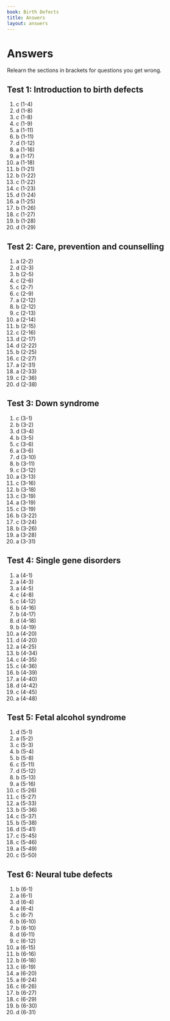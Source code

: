 ```yaml
---
book: Birth Defects
title: Answers
layout: answers
---
```


# Answers

Relearn the sections in brackets for questions you get wrong.

## Test 1: Introduction to birth defects

1.	c	(1-4)
2.	d	(1-8)
3.	c	(1-8)
4.	c	(1-9)
5.	a	(1-11)
6.	b	(1-11)
7.	d	(1-12)
8.	a	(1-16)
9.	a	(1-17)
10.	a	(1-18)
11.	b	(1-21)
12.	b	(1-22)
13.	c	(1-22)
14.	c	(1-23)
15.	d	(1-24)
16.	a	(1-25)
17.	b	(1-26)
18.	c	(1-27)
19.	b	(1-28)
20.	d	(1-29)

## Test 2: Care, prevention and counselling

1.	a	(2-2)
2.	d	(2-3)
3.	b	(2-5)
4.	c	(2-6)
5.	c	(2-7)
6.	c	(2-9)
7.	a	(2-12)
8.	b	(2-12)
9.	c	(2-13)
10.	a	(2-14)
11.	b	(2-15)
12.	c	(2-16)
13.	d	(2-17)
14.	d	(2-22)
15.	b	(2-25)
16.	c	(2-27)
17.	a	(2-31)
18.	a	(2-33)
19.	c	(2-36)
20.	d	(2-38)

## Test 3: Down syndrome

1.	c	(3-1)
2.	b	(3-2)
3.	d	(3-4)
4.	b	(3-5)
5.	c	(3-6)
6.	a	(3-6)
7.	d	(3-10)
8.	b	(3-11)
9.	c	(3-12)
10.	a	(3-13)
11.	c	(3-16)
12.	b	(3-18)
13.	c	(3-19)
14.	a	(3-19)
15.	c	(3-19)
16.	b	(3-22)
17.	c	(3-24)
18.	b	(3-26)
19.	a	(3-28)
20.	a	(3-31)

## Test 4: Single gene disorders

1.	a	(4-1)
2.	a	(4-3)
3.	a	(4-5)
4.	c	(4-8)
5.	c	(4-12)
6.	b	(4-16)
7.	b	(4-17)
8.	d	(4-18)
9.	b	(4-19)
10.	a	(4-20)
11.	d	(4-20)
12.	a	(4-25)
13.	b	(4-34)
14.	c	(4-35)
15.	c	(4-36)
16.	b	(4-39)
17.	a	(4-40)
18.	d	(4-42)
19.	c	(4-45)
20.	a	(4-48)

## Test 5: Fetal alcohol syndrome

1.	d	(5-1)
2.	a	(5-2)
3.	c	(5-3)
4.	b	(5-4)
5.	b	(5-8)
6.	c	(5-11)
7.	d	(5-12)
8.	b	(5-13)
9.	a	(5-16)
10.	c	(5-26)
11.	c	(5-27)
12.	a	(5-33)
13.	b	(5-36)
14.	c	(5-37)
15.	b	(5-38)
16.	d	(5-41)
17.	c	(5-45)
18.	c	(5-46)
19.	a	(5-49)
20.	c	(5-50)

## Test 6: Neural tube defects

1.	b	(6-1)
2.	a	(6-1)
3.	d	(6-4)
4.	a	(6-4)
5.	c	(6-7)
6.	b	(6-10)
7.	b	(6-10)
8.	d	(6-11)
9.	c	(6-12)
10.	a	(6-15)
11.	b	(6-16)
12.	b	(6-18)
13.	c	(6-19)
14.	a	(6-20)
15.	a	(6-24)
16.	c	(6-26)
17.	b	(6-27)
18.	c	(6-29)
19.	b	(6-30)
20.	d	(6-31)
